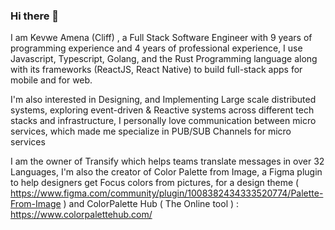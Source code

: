 ### Hi there 👋

I am Kevwe Amena (Cliff) , a Full Stack Software Engineer with 9 years of programming experience and 4 years of professional experience, I use Javascript, Typescript, Golang, and the Rust Programming language along with its frameworks (ReactJS, React Native) to build full-stack apps for mobile and for web.


I'm also interested in Designing, and Implementing Large scale distributed systems, exploring event-driven & Reactive systems across different tech stacks and infrastructure, I personally love communication between micro services, which made me specialize in PUB/SUB Channels for micro services

I am the owner of Transify which helps teams translate messages in over 32 Languages, I'm also the creator of Color Palette from Image, a Figma plugin to help designers get Focus colors from pictures, for a design theme ( https://www.figma.com/community/plugin/1008382434333520774/Palette-From-Image ) and ColorPalette Hub ( The Online tool ) : https://www.colorpalettehub.com/
